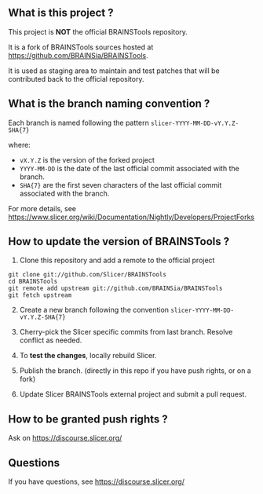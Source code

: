What is this project ?
----------------------

This project is **NOT** the official BRAINSTools repository.

It is a fork of BRAINSTools sources hosted at https://github.com/BRAINSia/BRAINSTools.

It is used as staging area to maintain and test patches that will be contributed back to the
official repository.


What is the branch naming convention ?
--------------------------------------

Each branch is named following the pattern `slicer-YYYY-MM-DD-vY.Y.Z-SHA{7}`

where:

* `vX.Y.Z` is the version of the forked project
* `YYYY-MM-DD` is the date of the last official commit associated with the branch.
* `SHA{7}` are the first seven characters of the last official commit associated with the branch.

For more details, see https://www.slicer.org/wiki/Documentation/Nightly/Developers/ProjectForks


How to update the version of BRAINSTools ?
------------------------------------------

1. Clone this repository and add a remote to the official project

```
git clone git://github.com/Slicer/BRAINSTools
cd BRAINSTools
git remote add upstream git://github.com/BRAINSia/BRAINSTools
git fetch upstream
```

2. Create a new branch following the convention `slicer-YYYY-MM-DD-vY.Y.Z-SHA{7}`

3. Cherry-pick the Slicer specific commits from last branch. Resolve conflict as needed.

4. To **test the changes**, locally rebuild Slicer.

5. Publish the branch. (directly in this repo if you have push rights, or on a fork)

6. Update Slicer BRAINSTools external project and submit a pull request.


How to be granted push rights ?
-------------------------------

Ask on https://discourse.slicer.org/


Questions
---------

If you have questions, see https://discourse.slicer.org/

